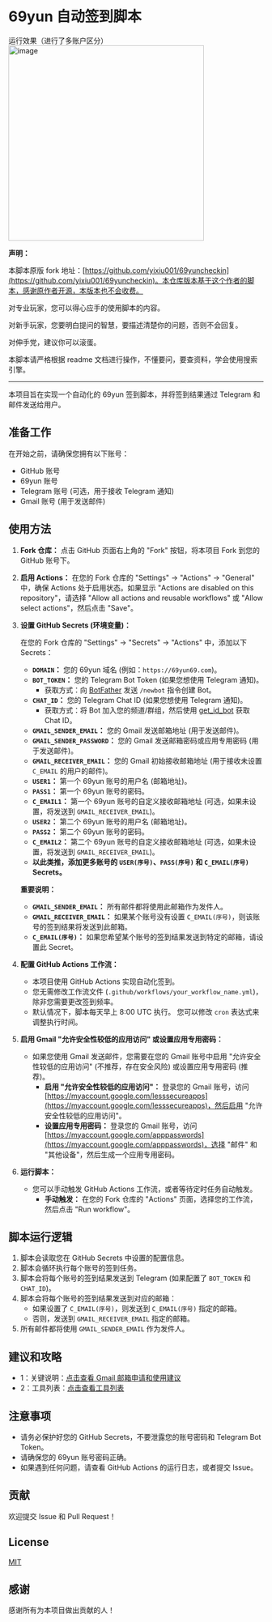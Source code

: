 # 69yun 自动签到脚本

运行效果（进行了多账户区分）
<img width="386" alt="image" src="https://github.com/user-attachments/assets/ad8df3bc-0f49-4fba-b05c-3bb76005527e" />


**声明：**

本脚本原版 fork 地址：[https://github.com/yixiu001/69yuncheckin](https://github.com/yixiu001/69yuncheckin)。本仓库版本基于这个作者的脚本，感谢原作者开源，本版本也不会收费。

对专业玩家，您可以得心应手的使用脚本的内容。

对新手玩家，您要明白提问的智慧，要描述清楚你的问题，否则不会回复。

对伸手党，建议你可以滚蛋。

本脚本请严格根据 readme 文档进行操作，不懂要问，要查资料，学会使用搜索引擎。

---

本项目旨在实现一个自动化的 69yun 签到脚本，并将签到结果通过 Telegram 和邮件发送给用户。

## 准备工作

在开始之前，请确保您拥有以下账号：

*   GitHub 账号
*   69yun 账号
*   Telegram 账号 (可选，用于接收 Telegram 通知)
*   Gmail 账号 (用于发送邮件)

## 使用方法

1.  **Fork 仓库：** 点击 GitHub 页面右上角的 "Fork" 按钮，将本项目 Fork 到您的 GitHub 账号下。

2.  **启用 Actions：** 在您的 Fork 仓库的 "Settings" -> "Actions" -> "General" 中，确保 Actions 处于启用状态。如果显示 "Actions are disabled on this repository"，请选择 "Allow all actions and reusable workflows" 或 "Allow select actions"，然后点击 "Save"。

3.  **设置 GitHub Secrets (环境变量)：**

    在您的 Fork 仓库的 "Settings" -> "Secrets" -> "Actions" 中，添加以下 Secrets：

    *   **`DOMAIN`：** 您的 69yun 域名 (例如：`https://69yun69.com`)。
    *   **`BOT_TOKEN`：** 您的 Telegram Bot Token (如果您想使用 Telegram 通知)。  
        *   获取方式：向 [BotFather](https://t.me/BotFather) 发送 `/newbot` 指令创建 Bot。
    *   **`CHAT_ID`：** 您的 Telegram Chat ID (如果您想使用 Telegram 通知)。 
        *   获取方式：将 Bot 加入您的频道/群组，然后使用 [get_id_bot](https://t.me/get_id_bot) 获取 Chat ID。
    *   **`GMAIL_SENDER_EMAIL`：** 您的 Gmail 发送邮箱地址 (用于发送邮件)。
    *   **`GMAIL_SENDER_PASSWORD`：** 您的 Gmail 发送邮箱密码或应用专用密码 (用于发送邮件)。
    *   **`GMAIL_RECEIVER_EMAIL`：** 您的 Gmail 初始接收邮箱地址 (用于接收未设置 `C_EMAIL` 的用户的邮件)。
    *   **`USER1`：** 第一个 69yun 账号的用户名 (邮箱地址)。
    *   **`PASS1`：** 第一个 69yun 账号的密码。
    *   **`C_EMAIL1`：** 第一个 69yun 账号的自定义接收邮箱地址 (可选，如果未设置，将发送到 `GMAIL_RECEIVER_EMAIL`)。
    *   **`USER2`：** 第二个 69yun 账号的用户名 (邮箱地址)。
    *   **`PASS2`：** 第二个 69yun 账号的密码。
    *   **`C_EMAIL2`：** 第二个 69yun 账号的自定义接收邮箱地址 (可选，如果未设置，将发送到 `GMAIL_RECEIVER_EMAIL`)。
    *   **以此类推，添加更多账号的 `USER(序号)`、`PASS(序号)` 和 `C_EMAIL(序号)` Secrets。**

    **重要说明：**

    *   **`GMAIL_SENDER_EMAIL`：** 所有邮件都将使用此邮箱作为发件人。
    *   **`GMAIL_RECEIVER_EMAIL`：** 如果某个账号没有设置 `C_EMAIL(序号)`，则该账号的签到结果将发送到此邮箱。
    *   **`C_EMAIL(序号)`：** 如果您希望某个账号的签到结果发送到特定的邮箱，请设置此 Secret。

4.  **配置 GitHub Actions 工作流：**

    *   本项目使用 GitHub Actions 实现自动化签到。
    *   您无需修改工作流文件 (`.github/workflows/your_workflow_name.yml`)，除非您需要更改签到频率。
    *   默认情况下，脚本每天早上 8:00 UTC 执行。  您可以修改 `cron` 表达式来调整执行时间。

5.  **启用 Gmail "允许安全性较低的应用访问" 或设置应用专用密码：**

    *   如果您使用 Gmail 发送邮件，您需要在您的 Gmail 账号中启用 "允许安全性较低的应用访问" (不推荐，存在安全风险) 或设置应用专用密码 (推荐)。
        *   **启用 "允许安全性较低的应用访问"：** 登录您的 Gmail 账号，访问 [https://myaccount.google.com/lesssecureapps](https://myaccount.google.com/lesssecureapps)，然后启用 "允许安全性较低的应用访问"。
        *   **设置应用专用密码：** 登录您的 Gmail 账号，访问 [https://myaccount.google.com/apppasswords](https://myaccount.google.com/apppasswords)，选择 "邮件" 和 "其他设备"，然后生成一个应用专用密码。

6.  **运行脚本：**

    *   您可以手动触发 GitHub Actions 工作流，或者等待定时任务自动触发。
        *   **手动触发：** 在您的 Fork 仓库的 "Actions" 页面，选择您的工作流，然后点击 "Run workflow"。

## 脚本运行逻辑

1.  脚本会读取您在 GitHub Secrets 中设置的配置信息。
2.  脚本会循环执行每个账号的签到任务。
3.  脚本会将每个账号的签到结果发送到 Telegram (如果配置了 `BOT_TOKEN` 和 `CHAT_ID`)。
4.  脚本会将每个账号的签到结果发送到对应的邮箱：
    *   如果设置了 `C_EMAIL(序号)`，则发送到 `C_EMAIL(序号)` 指定的邮箱。
    *   否则，发送到 `GMAIL_RECEIVER_EMAIL` 指定的邮箱。
5.  所有邮件都将使用 `GMAIL_SENDER_EMAIL` 作为发件人。

## 建议和攻略

- 1：关键说明：[点击查看 Gmail 邮箱申请和使用建议](opinion.md)
- 2：工具列表：[点击查看工具列表](list.md)

## 注意事项

*   请务必保护好您的 GitHub Secrets，不要泄露您的账号密码和 Telegram Bot Token。
*   请确保您的 69yun 账号密码正确。
*   如果遇到任何问题，请查看 GitHub Actions 的运行日志，或者提交 Issue。

## 贡献

欢迎提交 Issue 和 Pull Request！

## License

[MIT](LICENSE)

## 感谢

感谢所有为本项目做出贡献的人！
